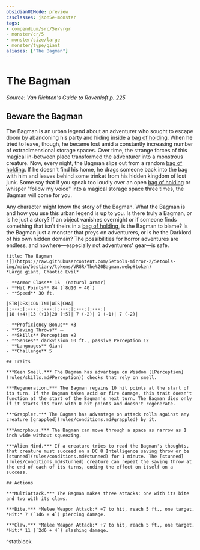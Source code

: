 ```yaml
---
obsidianUIMode: preview
cssclasses: json5e-monster
tags:
- compendium/src/5e/vrgr
- monster/cr/5
- monster/size/large
- monster/type/giant
aliases: ["The Bagman"]
---
```

# The Bagman
*Source: Van Richten's Guide to Ravenloft p. 225*  

## Beware the Bagman

The Bagman is an urban legend about an adventurer who sought to escape doom by abandoning his party and hiding inside a [bag of holding](compendium/items/bag-of-holding.md). When he tried to leave, though, he became lost amid a constantly increasing number of extradimensional storage spaces. Over time, the strange forces of this magical in-between place transformed the adventurer into a monstrous creature. Now, every night, the Bagman slips out from a random [bag of holding](compendium/items/bag-of-holding.md). If he doesn't find his home, he drags someone back into the bag with him and leaves behind some trinket from his hidden kingdom of lost junk. Some say that if you speak too loudly over an open [bag of holding](compendium/items/bag-of-holding.md) or whisper "follow my voice" into a magical storage space three times, the Bagman will come for you.

Any character might know the story of the Bagman. What the Bagman is and how you use this urban legend is up to you. Is there truly a Bagman, or is he just a story? If an object vanishes overnight or if someone finds something that isn't theirs in a [bag of holding](compendium/items/bag-of-holding.md), is the Bagman to blame? Is the Bagman just a monster that preys on adventurers, or is he the Darklord of his own hidden domain? The possibilities for horror adventures are endless, and nowhere—especially not adventurers' gear—is safe.

```ad-statblock
title: The Bagman
![](https://raw.githubusercontent.com/5etools-mirror-2/5etools-img/main/bestiary/tokens/VRGR/The%20Bagman.webp#token)
*Large giant, Chaotic Evil*

- **Armor Class** 15  (natural armor)
- **Hit Points** 84 (`8d10 + 40`)
- **Speed** 30 ft.

|STR|DEX|CON|INT|WIS|CHA|
|:---:|:---:|:---:|:---:|:---:|:---:|
|18 (+4)|13 (+1)|20 (+5)| 7 (-2)| 9 (-1)| 7 (-2)|

- **Proficiency Bonus** +3
- **Saving Throws** ⏤
- **Skills** Perception +2
- **Senses** darkvision 60 ft., passive Perception 12
- **Languages** Giant
- **Challenge** 5

## Traits

***Keen Smell.*** The Bagman has advantage on Wisdom ([Perception](rules/skills.md#Perception)) checks that rely on smell.

***Regeneration.*** The Bagman regains 10 hit points at the start of its turn. If the Bagman takes acid or fire damage, this trait doesn't function at the start of the Bagman's next turn. The Bagman dies only if it starts its turn with 0 hit points and doesn't regenerate.

***Grappler.*** The Bagman has advantage on attack rolls against any creature [grappled](rules/conditions.md#grappled) by it.

***Amorphous.*** The Bagman can move through a space as narrow as 1 inch wide without squeezing.

***Alien Mind.*** If a creature tries to read the Bagman's thoughts, that creature must succeed on a DC 8 Intelligence saving throw or be [stunned](rules/conditions.md#stunned) for 1 minute. The [stunned](rules/conditions.md#stunned) creature can repeat the saving throw at the end of each of its turns, ending the effect on itself on a success.

## Actions

***Multiattack.*** The Bagman makes three attacks: one with its bite and two with its claws.

***Bite.*** *Melee Weapon Attack:* +7 to hit, reach 5 ft., one target. *Hit:* 7 (`1d6 + 4`) piercing damage.

***Claw.*** *Melee Weapon Attack:* +7 to hit, reach 5 ft., one target. *Hit:* 11 (`2d6 + 4`) slashing damage.
```
^statblock